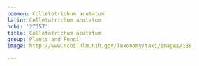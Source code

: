 ```yaml
---
common: Colletotrichum acutatum
latin: Colletotrichum acutatum
ncbi: '27357'
title: Colletotrichum acutatum
group: Plants and Fungi
image: http://www.ncbi.nlm.nih.gov/Taxonomy/taxi/images/188

---
```

